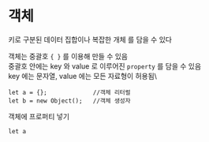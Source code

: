 # 객체

키로 구분된 데이터 집합이나 복잡한 개체 를 담을 수 있다

객체는 중괄호 `{ }` 를 이용해 만들 수 있음\
중괄호 안에는 key 와 value 로 이루어진 `property` 를 담을 수 있음\
key 에는 문자열, value 에는 모든 자료형이 허용됨\

	let a = {};				//객체 리터럴
	let b = new Object();	//객체 생성자

객체에 프로퍼티 넣기

	let a


<!--stackedit_data:
eyJoaXN0b3J5IjpbLTU3NDg3MDI1NiwtMjA0MzYzNTI3M119
-->